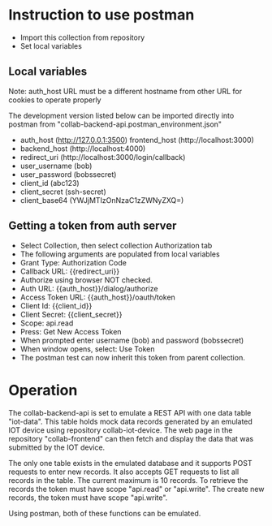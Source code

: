 # Instruction to use postman

- Import this collection from repository
- Set local variables

## Local variables

Note: auth_host URL must be a different hostname from other URL for cookies to operate properly

The development version listed below can be imported directly into postman from "collab-backend-api.postman_environment.json"

- auth_host      (http://127.0.0.1:3500)
  frontend_host  (http://localhost:3000)
- backend_host   (http://localhost:4000)
- redirect_uri   (http://localhost:3000/login/callback)
- user_username  (bob)
- user_password  (bobssecret)
- client_id      (abc123)
- client_secret  (ssh-secret)
- client_base64  (YWJjMTIzOnNzaC1zZWNyZXQ=)

## Getting a token from auth server

- Select Collection, then select collection Authorization tab
- The following arguments are populated from local variables
 - Grant Type: Authorization Code
 - Callback URL: {{redirect_uri}}
 - Authorize using browser NOT checked.
 - Auth URL: {{auth_host}}/dialog/authorize
 - Access Token URL: {{auth_host}}/oauth/token
 - Client Id: {{client_id}}
 - Client Secret: {{client_secret}}
 - Scope: api.read
- Press: Get New Access Token
- When prompted enter username (bob) and password (bobssecret)
- When window opens, select: Use Token
- The postman test can now inherit this token from parent collection.

# Operation

The collab-backend-api is set to emulate a REST API with one data table "iot-data".
This table holds mock data records generated by an emulated IOT device using
repository collab-iot-device. The web page in the repository "collab-frontend"
can then fetch and display the data that was submitted by the IOT device.

The only one table exists in the emulated database and it supports POST requests
to enter new records. It also accepts GET requests to list all records in the table.
The current maximum is 10 records. To retrieve the records the token must have
scope "api.read" or "api.write". The create new records, the token must
have scope "api.write".

Using postman, both of these functions can be emulated.
